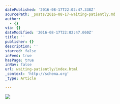 ```yaml
---
datePublished: '2016-08-17T22:02:47.338Z'
sourcePath: _posts/2016-08-17-waiting-patiently.md
author:
  - {}
via: {}
dateModified: '2016-08-17T22:02:47.060Z'
title: ''
publisher: {}
description: ''
starred: false
inFeed: true
hasPage: true
inNav: false
url: waiting-patiently/index.html
_context: 'http://schema.org'
_type: Article

---
```

![](https://the-grid-user-content.s3-us-west-2.amazonaws.com/93bfec2c-2223-4260-872c-2ce556a0b17f.jpg)